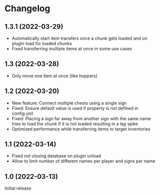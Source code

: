 # Changelog

## 1.3.1 (2022-03-29)

* Automatically start item transfers once a chunk gets loaded and on plugin load for loaded chunks
* Fixed transferring multiple items at once in some use cases

## 1.3 (2022-03-28)

* Only move one item at once (like hoppers)

## 1.2 (2022-03-20)

* New feature: Connect multiple chests using a single sign
* Fixed: Ensure default value is used if property is not defined in config.yml
* Fixed: Placing a sign far away from another sign with the same name tries to load the chunk if it is not loaded resulting in a lag spike
* Optimized performance while transferring items to target inventories

## 1.1 (2022-03-14)

* Fixed not closing database on plugin unload
* Allow to limit number of different names per player and signs per name

## 1.0 (2022-03-13)

Initial release